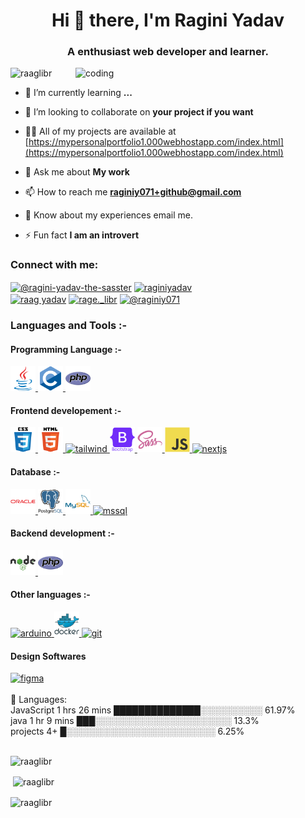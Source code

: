 
 <h1 align="center">Hi 👋 there, I'm Ragini Yadav</h1>
<h3 align="center">A enthusiast web developer and learner.</h3>


<img align="right" alt="coding" width="400" src="https://media2.giphy.com/media/hpXdHPfFI5wTABdDx9/giphy.gif?cid=ecf05e47vahe62q8tno52s18xyduh84c191ani9tyjy86jra&ep=v1_gifs_related&rid=giphy.gif&ct=g">


<p align="left"> <img src="https://komarev.com/ghpvc/?username=raaglibr&label=Profile%20views&color=0e75b6&style=flat" alt="raaglibr" /> </p>

- 🌱 I’m currently learning **...**

- 👯 I’m looking to collaborate on **your project if you want**

- 👨‍💻 All of my projects are available at [https://mypersonalportfolio1.000webhostapp.com/index.html](https://mypersonalportfolio1.000webhostapp.com/index.html)

- 💬 Ask me about **My work**

- 📫 How to reach me **raginiy071+github@gmail.com**

- 📄 Know about my experiences email me.

- ⚡ Fun fact **I am an introvert**



<h3 align="left">Connect with me:</h3>
<p align="left">
<a href="https://codepen.io/@ragini-yadav-the-sasster" target="blank"><img align="center" src="https://raw.githubusercontent.com/rahuldkjain/github-profile-readme-generator/master/src/images/icons/Social/codepen.svg" alt="@ragini-yadav-the-sasster" height="30" width="40" /></a>
<a href="https://linkedin.com/in/raginiyadav" target="blank"><img align="center" src="https://raw.githubusercontent.com/rahuldkjain/github-profile-readme-generator/master/src/images/icons/Social/linked-in-alt.svg" alt="raginiyadav" height="30" width="40" /></a><br>
<a href="https://fb.com/raag yadav" target="blank"><img align="center" src="https://raw.githubusercontent.com/rahuldkjain/github-profile-readme-generator/master/src/images/icons/Social/facebook.svg" alt="raag yadav" height="30" width="40" /></a>
<a href="https://instagram.com/rage._libr" target="blank"><img align="center" src="https://raw.githubusercontent.com/rahuldkjain/github-profile-readme-generator/master/src/images/icons/Social/instagram.svg" alt="rage._libr" height="30" width="40" /></a>
<a href="https://www.hackerrank.com/@raginiy071" target="blank"><img align="center" src="https://raw.githubusercontent.com/rahuldkjain/github-profile-readme-generator/master/src/images/icons/Social/hackerrank.svg" alt="@raginiy071" height="30" width="40" /></a>
</p>

<h3 align="left">Languages and Tools :-</h3>
<h4>Programming Language :-</h4>
 <a href="https://www.java.com" target="_blank" rel="noreferrer"> <img src="https://raw.githubusercontent.com/devicons/devicon/master/icons/java/java-original.svg" alt="java" width="40" height="40"/> </a>
 <a href="https://www.cprogramming.com/" target="_blank" rel="noreferrer"> <img src="https://raw.githubusercontent.com/devicons/devicon/master/icons/c/c-original.svg" alt="c" width="40" height="40"/> </a>
 <a href="https://www.php.net" target="_blank" rel="noreferrer"> <img src="https://raw.githubusercontent.com/devicons/devicon/master/icons/php/php-original.svg" alt="php" width="40" height="40"/> </a> 


<h4>Frontend developement :-</h4>
 <a href="https://www.w3schools.com/css/" target="_blank" rel="noreferrer"> <img src="https://raw.githubusercontent.com/devicons/devicon/master/icons/css3/css3-original-wordmark.svg" alt="css3" width="40" height="40"/> </a> 
 <a href="https://www.w3.org/html/" target="_blank" rel="noreferrer"> <img src="https://raw.githubusercontent.com/devicons/devicon/master/icons/html5/html5-original-wordmark.svg" alt="html5" width="40" height="40"/> </a> 
 <a href="https://tailwindcss.com/" target="_blank" rel="noreferrer"> <img src="https://www.vectorlogo.zone/logos/tailwindcss/tailwindcss-icon.svg" alt="tailwind" width="40" height="40"/> </a> 
 <a href="https://getbootstrap.com" target="_blank" rel="noreferrer"> <img src="https://raw.githubusercontent.com/devicons/devicon/master/icons/bootstrap/bootstrap-plain-wordmark.svg" alt="bootstrap" width="40" height="40"/> </a>
 <a href="https://sass-lang.com" target="_blank" rel="noreferrer"> <img src="https://raw.githubusercontent.com/devicons/devicon/master/icons/sass/sass-original.svg" alt="sass" width="40" height="40"/> </a>
  <a href="https://developer.mozilla.org/en-US/docs/Web/JavaScript" target="_blank" rel="noreferrer"> <img src="https://raw.githubusercontent.com/devicons/devicon/master/icons/javascript/javascript-original.svg" alt="javascript" width="40" height="40"/> </a>
 <a href="https://nextjs.org/" target="_blank" rel="noreferrer"> <img src="https://cdn.worldvectorlogo.com/logos/nextjs-2.svg" alt="nextjs" width="40" height="40"/> </a>

 
<h4>Database :-</h4>
<a href="https://www.oracle.com/" target="_blank" rel="noreferrer"> <img src="https://raw.githubusercontent.com/devicons/devicon/master/icons/oracle/oracle-original.svg" alt="oracle" width="40" height="40"/> </a> 
  <a href="https://www.postgresql.org" target="_blank" rel="noreferrer"> <img src="https://raw.githubusercontent.com/devicons/devicon/master/icons/postgresql/postgresql-original-wordmark.svg" alt="postgresql" width="40" height="40"/> </a>
 <a href="https://www.mysql.com/" target="_blank" rel="noreferrer"> <img src="https://raw.githubusercontent.com/devicons/devicon/master/icons/mysql/mysql-original-wordmark.svg" alt="mysql" width="40" height="40"/> </a> 
 <a href="https://www.microsoft.com/en-us/sql-server" target="_blank" rel="noreferrer"> <img src="https://www.svgrepo.com/show/303229/microsoft-sql-server-logo.svg" alt="mssql" width="40" height="40"/> </a> 


<h4>Backend development :-</h4>
 <a href="https://nodejs.org" target="_blank" rel="noreferrer"> <img src="https://raw.githubusercontent.com/devicons/devicon/master/icons/nodejs/nodejs-original-wordmark.svg" alt="nodejs" width="40" height="40"/> </a>
 <a href="https://www.php.net" target="_blank" rel="noreferrer"> <img src="https://raw.githubusercontent.com/devicons/devicon/master/icons/php/php-original.svg" alt="php" width="40" height="40"/> </a> 


<h4>Other languages :-</h4>
<p align="left"> <a href="https://www.arduino.cc/" target="_blank" rel="noreferrer"> <img src="https://cdn.worldvectorlogo.com/logos/arduino-1.svg" alt="arduino" width="40" height="40"/> </a> 
 <a href="https://www.docker.com/" target="_blank" rel="noreferrer"> <img src="https://raw.githubusercontent.com/devicons/devicon/master/icons/docker/docker-original-wordmark.svg" alt="docker" width="40" height="40"/> </a> 
 <a href="https://git-scm.com/" target="_blank" rel="noreferrer"> <img src="https://www.vectorlogo.zone/logos/git-scm/git-scm-icon.svg" alt="git" width="40" height="40"/> </a>
 
<h4>Design Softwares</h4>
 <a href="https://www.figma.com/" target="_blank" rel="noreferrer"> <img src="https://www.vectorlogo.zone/logos/figma/figma-icon.svg" alt="figma" width="40" height="40"/> </a> 
<br>


<br>
💬 Languages:<br>
JavaScript                   1 hrs 26 mins       ██████████████░░░░░░░░░░   61.97%  <br>
java                         1 hr 9 mins         ███░░░░░░░░░░░░░░░░░░░░░░   13.3%   <br>
projects                      4+                  █░░░░░░░░░░░░░░░░░░░░░░░░   6.25%  <br>
              
<br>
<p><img align="left" src="https://github-readme-stats.vercel.app/api/top-langs?username=raaglibr&show_icons=true&locale=en&layout=compact" alt="raaglibr" /></p><br>

<p>&nbsp;<img align="center" src="https://github-readme-stats.vercel.app/api?username=raaglibr&show_icons=true&locale=en" alt="raaglibr" /></p>

<p><img align="center" src="https://github-readme-streak-stats.herokuapp.com/?user=raaglibr&" alt="raaglibr" /></p>

